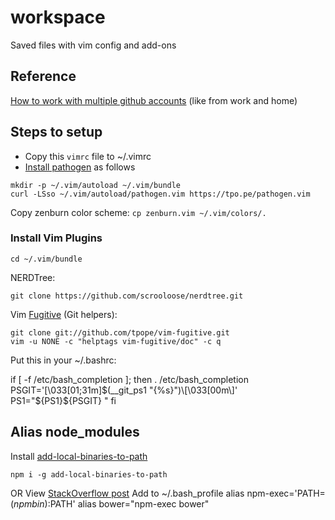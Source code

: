 # workspace

Saved files with vim config and add-ons

## Reference
[How to work with multiple github
accounts](https://code.tutsplus.com/tutorials/quick-tip-how-to-work-with-github-and-multiple-accounts--net-22574) (like from work and home)

## Steps to setup
- Copy this `vimrc` file to ~/.vimrc
- [Install pathogen](http://www.vim.org/scripts/script.php?script_id=2332) as follows
```
mkdir -p ~/.vim/autoload ~/.vim/bundle 
curl -LSso ~/.vim/autoload/pathogen.vim https://tpo.pe/pathogen.vim
```

Copy zenburn color scheme:
`cp zenburn.vim ~/.vim/colors/.`

### Install Vim Plugins
```
cd ~/.vim/bundle
```
NERDTree:
```
git clone https://github.com/scrooloose/nerdtree.git
```
Vim [Fugitive](https://github.com/tpope/vim-fugitive#installation) (Git helpers):
```
git clone git://github.com/tpope/vim-fugitive.git
vim -u NONE -c "helptags vim-fugitive/doc" -c q
```

Put this in your ~/.bashrc:

if [ -f /etc/bash_completion ]; then
    . /etc/bash_completion
    PSGIT='\[\033[01;31m\]$(__git_ps1 "{%s}")\[\033[00m\]'
    PS1="${PS1}${PSGIT} "
fi

Alias node_modules
------------------
Install [add-local-binaries-to-path](https://www.npmjs.com/package/add-local-binaries-to-path)

    npm i -g add-local-binaries-to-path

OR
View [StackOverflow post](http://stackoverflow.com/questions/9679932/how-to-use-package-installed-locally-in-node-modules)
Add to ~/.bash_profile
alias npm-exec='PATH=$(npm bin):$PATH'
alias bower="npm-exec bower"

